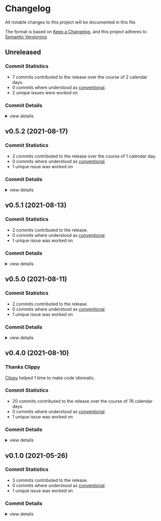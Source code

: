 # Changelog

All notable changes to this project will be documented in this file.

The format is based on [Keep a Changelog](https://keepachangelog.com/en/1.0.0/),
and this project adheres to [Semantic Versioning](https://semver.org/spec/v2.0.0.html).

## Unreleased

### Commit Statistics

<csr-read-only-do-not-edit/>

 - 7 commits contributed to the release over the course of 2 calendar days.
 - 0 commits where understood as [conventional](https://www.conventionalcommits.org).
 - 2 unique issues were worked on

### Commit Details

<csr-read-only-do-not-edit/>

<details><summary>view details</summary>

 * **#198**
    - Generate changelogs with details (fd0f3bd)
    - Update all changelogs with details (0732699)
    - Update changelogs (b30db3b)
    - Avoid adding newlines which make writing unstable (6b5c394)
    - Fix section headline level (9d6f263)
    - Write first version of changlogs thus far… (719b6bd)
 * **#205**
    - validate assumption about '(null)' as ref-name (2576168)
</details>

## v0.5.2 (2021-08-17)

### Commit Statistics

<csr-read-only-do-not-edit/>

 - 2 commits contributed to the release over the course of 1 calendar day.
 - 0 commits where understood as [conventional](https://www.conventionalcommits.org).
 - 1 unique issue was worked on

### Commit Details

<csr-read-only-do-not-edit/>

<details><summary>view details</summary>

 * **Uncategorized**
    - Release git-validate v0.5.2 (7bcbf9d)
    - Apply nightly rustfmt rules. (5e0edba)
</details>

## v0.5.1 (2021-08-13)

### Commit Statistics

<csr-read-only-do-not-edit/>

 - 2 commits contributed to the release.
 - 0 commits where understood as [conventional](https://www.conventionalcommits.org).
 - 1 unique issue was worked on

### Commit Details

<csr-read-only-do-not-edit/>

<details><summary>view details</summary>

 * **Uncategorized**
    - Release git-validate v0.5.1 (fdd844a)
    - remove dev-dependency cycles by removing their version (c40faca)
</details>

## v0.5.0 (2021-08-11)

### Commit Statistics

<csr-read-only-do-not-edit/>

 - 2 commits contributed to the release.
 - 0 commits where understood as [conventional](https://www.conventionalcommits.org).
 - 1 unique issue was worked on

### Commit Details

<csr-read-only-do-not-edit/>

<details><summary>view details</summary>

 * **Uncategorized**
    - (cargo-release) version 0.5.0 (bf15c2a)
    - (cargo-release) version 0.4.0 (70ef344)
</details>

## v0.4.0 (2021-08-10)

### Thanks Clippy

<csr-read-only-do-not-edit/>

[Clippy](https://github.com/rust-lang/rust-clippy) helped 1 time to make code idiomatic. 

### Commit Statistics

<csr-read-only-do-not-edit/>

 - 20 commits contributed to the release over the course of 76 calendar days.
 - 0 commits where understood as [conventional](https://www.conventionalcommits.org).
 - 1 unique issue was worked on

### Commit Details

<csr-read-only-do-not-edit/>

<details><summary>view details</summary>

 * **Uncategorized**
    - (cargo-release) version 0.4.0 (0d5c8b9)
    - [ref #152] all tests and impl for refname expansion (9cef2f2)
    - [ref #152] refactor (431dd86)
    - clippy on tests and thanks clippy (a77a71c)
    - [validate] assure we can't accidentally write windows paths (02f127b)
    - [ref] on the way towards realistic transactions… (c808cb1)
    - (cargo-release) version 0.3.0 (87db688)
    - [validate] disallow missing docs, fill in the remaining ones. (a593e79)
    - [tempfile] crate frame (1b04c39)
    - (cargo-release) version 0.3.0 (6b33678)
    - Merge branch 'dependabot/cargo/crc-2.0.0' (683c44d)
    - (cargo-release) version 0.2.0 (3286e42)
    - [git-ref] find_one_existing(…) for convenience (7a443ff)
    - [git-ref] the first green find_one test (30177e8)
    - (cargo-release) version 0.2.0 (1327894)
    - [git-ref] refactor (0758867)
    - thanks clippy (474b73b)
    - [git-ref] all validation tests green (5312310)
    - [git-ref] more tests green (4f5a1d0)
    - [git-ref] more tests for invalid ref paths (db3f1b1)
</details>

## v0.1.0 (2021-05-26)

### Commit Statistics

<csr-read-only-do-not-edit/>

 - 3 commits contributed to the release.
 - 0 commits where understood as [conventional](https://www.conventionalcommits.org).
 - 1 unique issue was worked on

### Commit Details

<csr-read-only-do-not-edit/>

<details><summary>view details</summary>

 * **Uncategorized**
    - [git-ref] use git-validate crate (6b4f937)
    - [git-ref] migrate tag::name validation to git-validate (1ec4a54)
    - [git-ref] setup git-validate crate for sharing of this kind of code (530d392)
</details>

